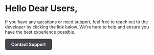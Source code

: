 # Hello Dear Users,
If you have any questions or need support, feel free to reach out to the developer by clicking the link below. We're here to help and ensure you have the best experience possible.
<style>
  .support-link {
    display: inline-block;
    padding: 10px 20px;
    background: linear-gradient(to bottom right, rgba(26, 27, 35, 0.8), rgba(18, 19, 24, 0.8));
    color: white;
    font-weight: bold;
    border-radius: 5px;
    text-decoration: none;
  }
  .support-link:hover {
    background: linear-gradient(to bottom right, rgba(26, 27, 35, 1), rgba(18, 19, 24, 1));
  }
</style>
<a href="mailto:support@salihgun.dev" class="support-link">
   Contact Support
</a>
